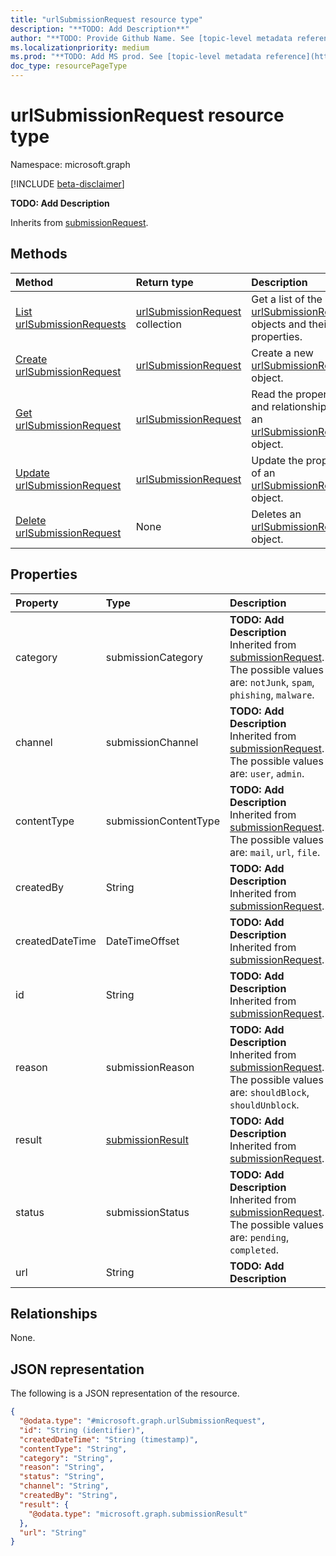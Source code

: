 ```yaml
---
title: "urlSubmissionRequest resource type"
description: "**TODO: Add Description**"
author: "**TODO: Provide Github Name. See [topic-level metadata reference](https://msgo.azurewebsites.net/add/document/guidelines/metadata.html#topic-level-metadata)**"
ms.localizationpriority: medium
ms.prod: "**TODO: Add MS prod. See [topic-level metadata reference](https://msgo.azurewebsites.net/add/document/guidelines/metadata.html#topic-level-metadata)**"
doc_type: resourcePageType
---
```


# urlSubmissionRequest resource type

Namespace: microsoft.graph

[!INCLUDE [beta-disclaimer](../../includes/beta-disclaimer.md)]

**TODO: Add Description**


Inherits from [submissionRequest](../resources/submissionrequest.md).

## Methods
|Method|Return type|Description|
|:---|:---|:---|
|[List urlSubmissionRequests](../api/urlsubmissionrequest-list.md)|[urlSubmissionRequest](../resources/urlsubmissionrequest.md) collection|Get a list of the [urlSubmissionRequest](../resources/urlsubmissionrequest.md) objects and their properties.|
|[Create urlSubmissionRequest](../api/urlsubmissionrequest-create.md)|[urlSubmissionRequest](../resources/urlsubmissionrequest.md)|Create a new [urlSubmissionRequest](../resources/urlsubmissionrequest.md) object.|
|[Get urlSubmissionRequest](../api/urlsubmissionrequest-get.md)|[urlSubmissionRequest](../resources/urlsubmissionrequest.md)|Read the properties and relationships of an [urlSubmissionRequest](../resources/urlsubmissionrequest.md) object.|
|[Update urlSubmissionRequest](../api/urlsubmissionrequest-update.md)|[urlSubmissionRequest](../resources/urlsubmissionrequest.md)|Update the properties of an [urlSubmissionRequest](../resources/urlsubmissionrequest.md) object.|
|[Delete urlSubmissionRequest](../api/urlsubmissionrequest-delete.md)|None|Deletes an [urlSubmissionRequest](../resources/urlsubmissionrequest.md) object.|

## Properties
|Property|Type|Description|
|:---|:---|:---|
|category|submissionCategory|**TODO: Add Description** Inherited from [submissionRequest](../resources/submissionrequest.md). The possible values are: `notJunk`, `spam`, `phishing`, `malware`.|
|channel|submissionChannel|**TODO: Add Description** Inherited from [submissionRequest](../resources/submissionrequest.md). The possible values are: `user`, `admin`.|
|contentType|submissionContentType|**TODO: Add Description** Inherited from [submissionRequest](../resources/submissionrequest.md). The possible values are: `mail`, `url`, `file`.|
|createdBy|String|**TODO: Add Description** Inherited from [submissionRequest](../resources/submissionrequest.md).|
|createdDateTime|DateTimeOffset|**TODO: Add Description** Inherited from [submissionRequest](../resources/submissionrequest.md).|
|id|String|**TODO: Add Description** Inherited from [submissionRequest](../resources/submissionrequest.md).|
|reason|submissionReason|**TODO: Add Description** Inherited from [submissionRequest](../resources/submissionrequest.md). The possible values are: `shouldBlock`, `shouldUnblock`.|
|result|[submissionResult](../resources/submissionresult.md)|**TODO: Add Description** Inherited from [submissionRequest](../resources/submissionrequest.md).|
|status|submissionStatus|**TODO: Add Description** Inherited from [submissionRequest](../resources/submissionrequest.md). The possible values are: `pending`, `completed`.|
|url|String|**TODO: Add Description**|

## Relationships
None.

## JSON representation
The following is a JSON representation of the resource.
<!-- {
  "blockType": "resource",
  "keyProperty": "id",
  "@odata.type": "microsoft.graph.urlSubmissionRequest",
  "baseType": "microsoft.graph.submissionRequest",
  "openType": false
}
-->
``` json
{
  "@odata.type": "#microsoft.graph.urlSubmissionRequest",
  "id": "String (identifier)",
  "createdDateTime": "String (timestamp)",
  "contentType": "String",
  "category": "String",
  "reason": "String",
  "status": "String",
  "channel": "String",
  "createdBy": "String",
  "result": {
    "@odata.type": "microsoft.graph.submissionResult"
  },
  "url": "String"
}
```

